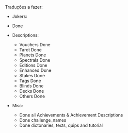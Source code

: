 Traduções a fazer:

- Jokers:
 - Done

- Descriptions:
  - Vouchers Done
  - Tarot Done
  - Planets Done
  - Spectrals Done
  - Editions Done
  - Enhanced Done
  - Stakes Done
  - Tags Done
  - Blinds Done
  - Decks Done
  - Others Done

- Misc: 
  - Done all Achievements & Achievement Descriptions
  - Done challenge_names
  - Done dictonaries, texts, quips and tutorial